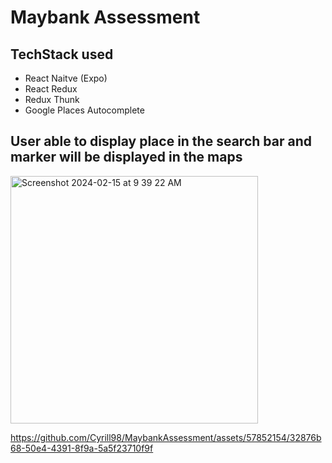 <h1>Maybank Assessment</h1>

<h2>TechStack used</h2>
<ul>
  <li>React Naitve (Expo)</li>
  <li>React Redux</li>
  <li>Redux Thunk</li>
  <li>Google Places Autocomplete</li>
</ul>


<h2>User able to display place in the search bar and marker will be displayed in the maps</h2>

<img width="396" alt="Screenshot 2024-02-15 at 9 39 22 AM" src="https://github.com/Cyrill98/MaybankAssessment/assets/57852154/c5d063ab-2904-48c2-8161-77fc36b694d9">


https://github.com/Cyrill98/MaybankAssessment/assets/57852154/32876b68-50e4-4391-8f9a-5a5f23710f9f

